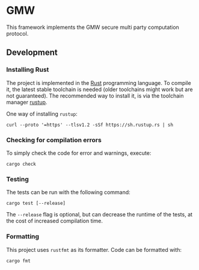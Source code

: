 # GMW

This framework implements the GMW secure multi party computation protocol.

## Development

### Installing Rust

The project is implemented in the [Rust](https://www.rust-lang.org/) programming language. To compile it, the latest stable toolchain is needed (older toolchains might work but are not guaranteed). The recommended way to install it, is via the toolchain manager [rustup](https://rustup.rs/).

One way of installing `rustup`:

```shell
curl --proto '=https' --tlsv1.2 -sSf https://sh.rustup.rs | sh
```

### Checking for compilation errors

To simply check the code for error and warnings, execute:

```shell
cargo check
```

### Testing

The tests can be run with the following command:

```shell
cargo test [--release]
```

The `--release` flag is optional, but can decrease the runtime of the tests, at the cost of increased compilation time.

### Formatting

This project uses `rustfmt` as its formatter. Code can be formatted with:

```shell
cargo fmt
```
